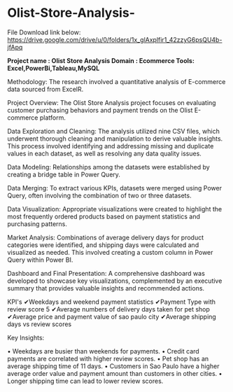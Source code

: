 # Olist-Store-Analysis-


File Download link below: 
https://drive.google.com/drive/u/0/folders/1x_glAxplfir1_42zzyG6psQU4b-jfApq








**Project name : Olist Store Analysis
Domain : Ecommerce
Tools: Excel,PowerBi,Tableau,MySQL**


Methodology: The research involved a quantitative analysis of E-commerce data sourced from ExcelR.

Project Overview: The Olist Store Analysis project focuses on evaluating customer purchasing behaviors and payment trends on the Olist E-commerce platform.

Data Exploration and Cleaning: The analysis utilized nine CSV files, which underwent thorough cleaning and manipulation to derive valuable insights. This process involved identifying and addressing missing and duplicate values in each dataset, as well as resolving any data quality issues.

Data Modeling: Relationships among the datasets were established by creating a bridge table in Power Query.

Data Merging: To extract various KPIs, datasets were merged using Power Query, often involving the combination of two or three datasets.

Data Visualization: Appropriate visualizations were created to highlight the most frequently ordered products based on payment statistics and purchasing patterns.

Market Analysis: Combinations of average delivery days for product categories were identified, and shipping days were calculated and visualized as needed. This involved creating a custom column in Power Query within Power BI.

Dashboard and Final Presentation: A comprehensive dashboard was developed to showcase key visualizations, complemented by an executive summary that provides valuable insights and recommended actions.

KPI's
✔Weekdays and weekend payment statistics
✔Payment Type with review score 5
✔Average numbers of delivery days taken for pet shop
✔Average price and payment value of sao paulo city
✔Average shipping days vs review scores

Key Insights:

• Weekdays are busier than weekends for payments.
• Credit card payments are correlated with higher review scores.
• Pet shop has an average shipping time of 11 days.
• Customers in Sao Paulo have a higher average order value and payment amount than customers in other cities.
• Longer shipping time can lead to lower review scores.

